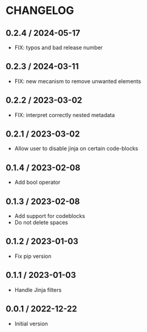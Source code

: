 CHANGELOG
===============================================================================

0.2.4 / 2024-05-17
-------------------------------------------------------------------------------

* FIX: typos and bad release number

0.2.3 / 2024-03-11
-------------------------------------------------------------------------------

* FIX: new mecanism to remove unwanted elements

0.2.2 / 2023-03-02
-------------------------------------------------------------------------------

* FIX: interpret correctly nested metadata

0.2.1 / 2023-03-02
-------------------------------------------------------------------------------

* Allow user to disable jinja on certain code-blocks

0.1.4 / 2023-02-08
-------------------------------------------------------------------------------

* Add bool operator

0.1.3 / 2023-02-08
-------------------------------------------------------------------------------

* Add support for codeblocks
* Do not delete spaces

0.1.2 / 2023-01-03
-------------------------------------------------------------------------------

* Fix pip version

0.1.1 / 2023-01-03
-------------------------------------------------------------------------------

* Handle Jinja filters

0.0.1 / 2022-12-22
-------------------------------------------------------------------------------

* Initial version
